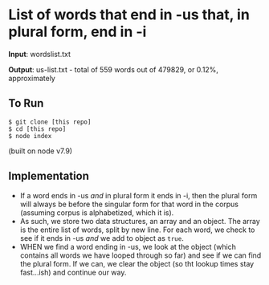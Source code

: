 # List of words that end in -us that, in plural form, end in -i

**Input**: wordslist.txt

**Output**: us-list.txt - total of 559 words out of 479829, or 0.12%, approximately


## To Run

```
$ git clone [this repo]
$ cd [this repo]
$ node index
```

(built on node v7.9)

## Implementation

* If a word ends in -us *and* in plural form it ends in -i, then the plural form will always be before the singular form for that word in the corpus (assuming corpus is alphabetized, which it is).
* As such, we store two data structures, an array and an object. The array is the entire list of words, split by new line. For each word, we check to see if it ends in -us *and* we add to object as `true`.
* WHEN we find a word ending in -us, we look at the object (which contains all words we have looped through so far) and see if we can find the plural form. If we can, we clear the object (so tht lookup times stay fast...ish) and continue our way.
